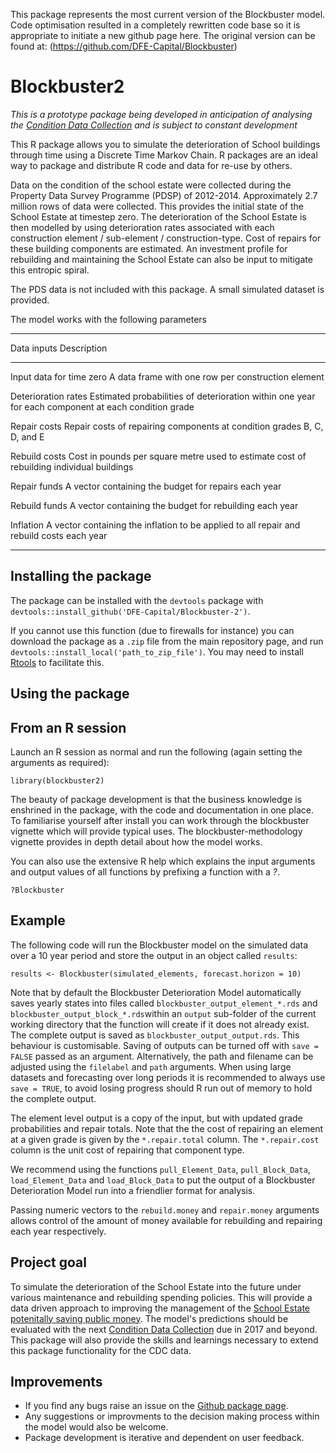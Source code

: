  This package represents the most current version of the Blockbuster model. Code optimisation resulted in a completely rewritten code base so it is appropriate to initiate a new github page here. The original version can be found at: (https://github.com/DFE-Capital/Blockbuster)

  # Blockbuster2

*This is a prototype package being developed in anticipation of analysing the [Condition Data Collection](https://www.gov.uk/guidance/condition-data-collection-programme-information-and-guidance) and is subject to constant development*

This R package allows you to simulate the deterioration of School buildings through time using a Discrete Time Markov Chain. R packages are an ideal way to package and distribute R code and data for re-use by others.

Data on the condition of the school estate were collected during the Property Data Survey Programme (PDSP) of 2012-2014. Approximately 2.7 million rows of data were collected. This provides the initial state of the School Estate at timestep zero. The deterioration of the School Estate is then modelled by using deterioration rates associated with each construction element / sub-element / construction-type. Cost of repairs for these building components are estimated. An investment profile for rebuilding and maintaining the School Estate can also be input to mitigate this entropic spiral.

The PDS data is not included with this package. A small simulated dataset is provided.

The model works with the following parameters

---------------------------------------------
Data inputs               Description 
------------------------- ----------------------------------------------------
Input data for time zero  A data frame with one row per construction element

Deterioration rates       Estimated probabilities of deterioration within one
                          year for each component at each condition grade

Repair costs              Repair costs of repairing components at condition
                          grades B, C, D, and E

Rebuild costs             Cost in pounds per square metre used to estimate cost
                          of rebuilding individual buildings
                          
Repair funds              A vector containing the budget for repairs each year

Rebuild funds             A vector containing the budget for rebuilding each year

Inflation                 A vector containing the inflation to be applied to all
                          repair and rebuild costs each year
                          
--------------------------------------------------------------------------

  ## Installing the package

  The package can be installed with the `devtools` package with `devtools::install_github('DFE-Capital/Blockbuster-2')`.

  If you cannot use this function (due to firewalls for instance) you can download the package as a `.zip` file from the main repository page, and run `devtools::install_local('path_to_zip_file')`. You may need to install [Rtools](https://cran.r-project.org/bin/windows/Rtools/) to facilitate this.

  ## Using the package

  ## From an R session

  Launch an R session as normal and run the following (again setting the arguments as required):

  `library(blockbuster2)`
  
  The beauty of package development is that the business knowledge is enshrined in the package, with the code and documentation in one place. To familiarise yourself after install you can work through the blockbuster vignette which will provide typical uses. The blockbuster-methodology vignette provides in depth detail about how the model works.

  You can also use the extensive R help which explains the input arguments and output values of all functions by prefixing a function with a *?*.
  
  ```
  ?Blockbuster
  ```
  
  ## Example
  
  The following code will run the Blockbuster model on the simulated data over a
  10 year period and store the output in an object called `results`:
  
  ```
  results <- Blockbuster(simulated_elements, forecast.horizon = 10)
  ```
  Note that by default the Blockbuster Deterioration Model automatically saves yearly states into files called `blockbuster_output_element_*.rds` and `blockbuster_output_block_*.rds`within an `output` sub-folder of the current working directory that the function will create if it does not already exist.  The complete output is saved as `blockbuster_output_output.rds`.  This behaviour is customisable.  Saving of outputs can be turned off with `save = FALSE` passed as an argument. Alternatively, the path and filename can be adjusted using the `filelabel` and `path` arguments.  When using large datasets and forecasting over long periods it is recommended to always use `save = TRUE`, to avoid losing progress should R run out of memory to hold the complete output.
  
  The element level output is a copy of the input, but with updated grade probabilities and repair totals.  Note that the the cost of repairing an element at
  a given grade is given by the `*.repair.total` column.  The `*.repair.cost` column is the unit cost of repairing that component type.
  
  We recommend using the functions `pull_Element_Data`, `pull_Block_Data`, `load_Element_Data` and `load_Block_Data` to put the output of a Blockbuster Deterioration Model run into a friendlier format for
  analysis.
  
  Passing numeric vectors to the `rebuild.money` and `repair.money` arguments allows control of the amount of money available for rebuilding and repairing each year respectively.
  
  ## Project goal

  To simulate the deterioration of the School Estate into the future under various maintenance and rebuilding spending policies. This will provide a data driven approach to improving the management of the [School Estate potenitally saving public money](https://www.nao.org.uk/report/capital-funding-for-schools/). The model's predictions should be evaluated with the next [Condition Data Collection](https://www.gov.uk/guidance/condition-data-collection-programme-information-and-guidance) due in 2017 and beyond. This package will also provide the skills and learnings necessary to extend this package functionality for the CDC data.

## Improvements

* If you find any bugs raise an issue on the [Github package page](https://github.com/DFE-Capital/Blockbuster-2).
* Any suggestions or improvments to the decision making process within the model would also be welcome.
* Package development is iterative and dependent on user feedback.
